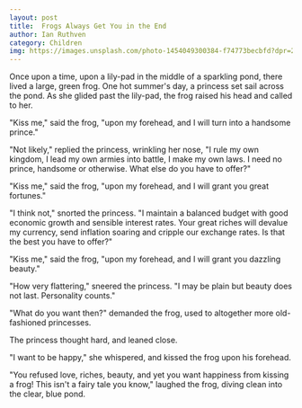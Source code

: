 ```yaml
---
layout: post
title:  Frogs Always Get You in the End
author: Ian Ruthven
category: Children
img: https://images.unsplash.com/photo-1454049300384-f74773becbfd?dpr=2&auto=format&fit=crop&w=1500&h=1000&q=80&cs=tinysrgb&crop=
---
```


Once upon a time, upon a lily-pad in the middle of a sparkling pond, there lived a large, green frog.
One hot summer's day, a princess set sail across the pond. As she glided past the lily-pad, the frog raised his head and called to her.

"Kiss me," said the frog, "upon my forehead, and I will turn into a handsome prince."

"Not likely," replied the princess, wrinkling her nose, "I rule my own kingdom, I lead my own armies into battle, I make my own laws. I need no prince, handsome or otherwise. What else do you have to offer?"

"Kiss me," said the frog, "upon my forehead, and I will grant you great fortunes."

"I think not," snorted the princess. "I maintain a balanced budget with good economic growth and sensible interest rates. Your great riches will devalue my currency, send inflation soaring and cripple our exchange rates. Is that the best you have to offer?"

"Kiss me," said the frog, "upon my forehead, and I will grant you dazzling beauty."

"How very flattering," sneered the princess. "I may be plain but beauty does not last. Personality counts."

"What do you want then?" demanded the frog, used to altogether more old-fashioned princesses.

The princess thought hard, and leaned close.

"I want to be happy," she whispered, and kissed the frog upon his forehead.

"You refused love, riches, beauty, and yet you want happiness from kissing a frog! This isn't a fairy tale you know," laughed the frog, diving clean into the clear, blue pond.
